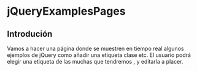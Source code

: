 # jQueryExamplesPages 
## Introdución 
Vamos a hacer una página donde se muestren en tiempo real algunos ejemplos de jQuery como añadir una etiqueta clase etc. El usuario podrá elegir una etiqueta de las muchas que tendremos , y editarla a placer.



